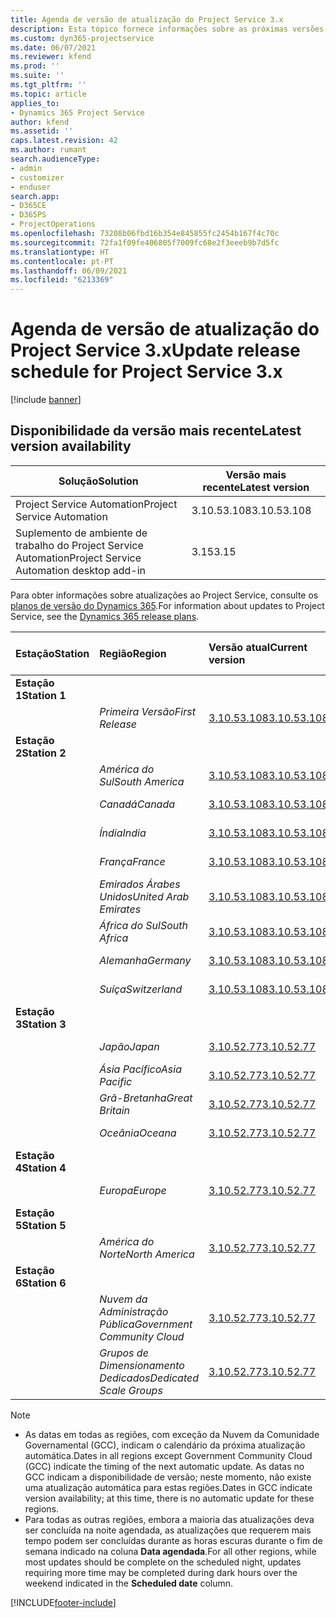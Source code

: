 ```yaml
---
title: Agenda de versão de atualização do Project Service 3.x
description: Esta tópico fornece informações sobre as próximas versões disponíveis e futuras do Dynamics 365 Project Service Automation.
ms.custom: dyn365-projectservice
ms.date: 06/07/2021
ms.reviewer: kfend
ms.prod: ''
ms.suite: ''
ms.tgt_pltfrm: ''
ms.topic: article
applies_to:
- Dynamics 365 Project Service
author: kfend
ms.assetid: ''
caps.latest.revision: 42
ms.author: rumant
search.audienceType:
- admin
- customizer
- enduser
search.app:
- D365CE
- D365PS
- ProjectOperations
ms.openlocfilehash: 73208b06fbd16b354e845855fc2454b167f4c70c
ms.sourcegitcommit: 72fa1f09fe406805f7009fc68e2f3eeeb9b7d5fc
ms.translationtype: HT
ms.contentlocale: pt-PT
ms.lasthandoff: 06/09/2021
ms.locfileid: "6213369"
---
```

# <a name="update-release-schedule-for-project-service-3x"></a><span data-ttu-id="82eef-103">Agenda de versão de atualização do Project Service 3.x</span><span class="sxs-lookup"><span data-stu-id="82eef-103">Update release schedule for Project Service 3.x</span></span>

[!include [banner](../includes/psa-now-project-operations.md)]

## <a name="latest-version-availability"></a><span data-ttu-id="82eef-104">Disponibilidade da versão mais recente</span><span class="sxs-lookup"><span data-stu-id="82eef-104">Latest version availability</span></span>

| <span data-ttu-id="82eef-105">Solução</span><span class="sxs-lookup"><span data-stu-id="82eef-105">Solution</span></span>  | <span data-ttu-id="82eef-106">Versão mais recente</span><span class="sxs-lookup"><span data-stu-id="82eef-106">Latest version</span></span> |
|-------|----|
| <span data-ttu-id="82eef-107">Project Service Automation</span><span class="sxs-lookup"><span data-stu-id="82eef-107">Project Service Automation</span></span>    | <span data-ttu-id="82eef-108">3.10.53.108</span><span class="sxs-lookup"><span data-stu-id="82eef-108">3.10.53.108</span></span> |
| <span data-ttu-id="82eef-109">Suplemento de ambiente de trabalho do Project Service Automation</span><span class="sxs-lookup"><span data-stu-id="82eef-109">Project Service Automation desktop add-in</span></span>                | <span data-ttu-id="82eef-110">3.15</span><span class="sxs-lookup"><span data-stu-id="82eef-110">3.15</span></span>          |

<span data-ttu-id="82eef-111">Para obter informações sobre atualizações ao Project Service, consulte os [planos de versão do Dynamics 365](/dynamics365/release-plans/).</span><span class="sxs-lookup"><span data-stu-id="82eef-111">For information about updates to Project Service, see the [Dynamics 365 release plans](/dynamics365/release-plans/).</span></span> 

| <span data-ttu-id="82eef-112">Estação</span><span class="sxs-lookup"><span data-stu-id="82eef-112">Station</span></span>  | <span data-ttu-id="82eef-113">Região</span><span class="sxs-lookup"><span data-stu-id="82eef-113">Region</span></span> | <span data-ttu-id="82eef-114">Versão atual</span><span class="sxs-lookup"><span data-stu-id="82eef-114">Current version</span></span> | <span data-ttu-id="82eef-115">Versão seguinte</span><span class="sxs-lookup"><span data-stu-id="82eef-115">Next version</span></span> |  <span data-ttu-id="82eef-116">Data agendada</span><span class="sxs-lookup"><span data-stu-id="82eef-116">Scheduled date</span></span>
| :---   | :---   | :---   | :---   |:---   |         
|<span data-ttu-id="82eef-117"><strong>Estação 1</strong></span><span class="sxs-lookup"><span data-stu-id="82eef-117"><strong>Station 1</strong></span></span> | |  |  | |
| | <span data-ttu-id="82eef-118"><i>Primeira Versão</i></span><span class="sxs-lookup"><span data-stu-id="82eef-118"><i>First Release</i></span></span> | [<span data-ttu-id="82eef-119">3.10.53.108</span><span class="sxs-lookup"><span data-stu-id="82eef-119">3.10.53.108</span></span>](whats-new-ur-32.md) | <span data-ttu-id="82eef-120">TBD</span><span class="sxs-lookup"><span data-stu-id="82eef-120">TBD</span></span> | <span data-ttu-id="82eef-121">02 de julho de 2021</span><span class="sxs-lookup"><span data-stu-id="82eef-121">July 02, 2021</span></span>
|<span data-ttu-id="82eef-122"><strong>Estação 2</strong></span><span class="sxs-lookup"><span data-stu-id="82eef-122"><strong>Station 2</strong></span></span> | |  |  | |
| | <span data-ttu-id="82eef-123"><i>América do Sul</i></span><span class="sxs-lookup"><span data-stu-id="82eef-123"><i>South America</i></span></span> | [<span data-ttu-id="82eef-124">3.10.53.108</span><span class="sxs-lookup"><span data-stu-id="82eef-124">3.10.53.108</span></span>](whats-new-ur-32.md) | <span data-ttu-id="82eef-125">TBD</span><span class="sxs-lookup"><span data-stu-id="82eef-125">TBD</span></span> | <span data-ttu-id="82eef-126">09 de julho de 2021</span><span class="sxs-lookup"><span data-stu-id="82eef-126">July 09, 2021</span></span>
| | <span data-ttu-id="82eef-127"><i>Canadá</i></span><span class="sxs-lookup"><span data-stu-id="82eef-127"><i>Canada</i></span></span> | [<span data-ttu-id="82eef-128">3.10.53.108</span><span class="sxs-lookup"><span data-stu-id="82eef-128">3.10.53.108</span></span>](whats-new-ur-32.md) | <span data-ttu-id="82eef-129">TBD</span><span class="sxs-lookup"><span data-stu-id="82eef-129">TBD</span></span> | <span data-ttu-id="82eef-130">09 de julho de 2021</span><span class="sxs-lookup"><span data-stu-id="82eef-130">July 09, 2021</span></span>
| | <span data-ttu-id="82eef-131"><i>Índia</i></span><span class="sxs-lookup"><span data-stu-id="82eef-131"><i>India</i></span></span> | [<span data-ttu-id="82eef-132">3.10.53.108</span><span class="sxs-lookup"><span data-stu-id="82eef-132">3.10.53.108</span></span>](whats-new-ur-32.md) | <span data-ttu-id="82eef-133">TBD</span><span class="sxs-lookup"><span data-stu-id="82eef-133">TBD</span></span> | <span data-ttu-id="82eef-134">09 de julho de 2021</span><span class="sxs-lookup"><span data-stu-id="82eef-134">July 09, 2021</span></span>
| | <span data-ttu-id="82eef-135"><i>França</i></span><span class="sxs-lookup"><span data-stu-id="82eef-135"><i>France</i></span></span> | [<span data-ttu-id="82eef-136">3.10.53.108</span><span class="sxs-lookup"><span data-stu-id="82eef-136">3.10.53.108</span></span>](whats-new-ur-32.md) | <span data-ttu-id="82eef-137">TBD</span><span class="sxs-lookup"><span data-stu-id="82eef-137">TBD</span></span> | <span data-ttu-id="82eef-138">09 de julho de 2021</span><span class="sxs-lookup"><span data-stu-id="82eef-138">July 09, 2021</span></span>
| | <span data-ttu-id="82eef-139"><i>Emirados Árabes Unidos</i></span><span class="sxs-lookup"><span data-stu-id="82eef-139"><i>United Arab Emirates</i></span></span> | [<span data-ttu-id="82eef-140">3.10.53.108</span><span class="sxs-lookup"><span data-stu-id="82eef-140">3.10.53.108</span></span>](whats-new-ur-32.md) | <span data-ttu-id="82eef-141">TBD</span><span class="sxs-lookup"><span data-stu-id="82eef-141">TBD</span></span> | <span data-ttu-id="82eef-142">09 de julho de 2021</span><span class="sxs-lookup"><span data-stu-id="82eef-142">July 09, 2021</span></span>
| | <span data-ttu-id="82eef-143"><i>África do Sul</i></span><span class="sxs-lookup"><span data-stu-id="82eef-143"><i>South Africa</i></span></span> | [<span data-ttu-id="82eef-144">3.10.53.108</span><span class="sxs-lookup"><span data-stu-id="82eef-144">3.10.53.108</span></span>](whats-new-ur-32.md) | <span data-ttu-id="82eef-145">TBD</span><span class="sxs-lookup"><span data-stu-id="82eef-145">TBD</span></span> | <span data-ttu-id="82eef-146">09 de julho de 2021</span><span class="sxs-lookup"><span data-stu-id="82eef-146">July 09, 2021</span></span>
| | <span data-ttu-id="82eef-147"><i>Alemanha</i></span><span class="sxs-lookup"><span data-stu-id="82eef-147"><i>Germany</i></span></span> | [<span data-ttu-id="82eef-148">3.10.53.108</span><span class="sxs-lookup"><span data-stu-id="82eef-148">3.10.53.108</span></span>](whats-new-ur-32.md) | <span data-ttu-id="82eef-149">TBD</span><span class="sxs-lookup"><span data-stu-id="82eef-149">TBD</span></span> | <span data-ttu-id="82eef-150">09 de julho de 2021</span><span class="sxs-lookup"><span data-stu-id="82eef-150">July 09, 2021</span></span>
| | <span data-ttu-id="82eef-151"><i>Suíça</i></span><span class="sxs-lookup"><span data-stu-id="82eef-151"><i>Switzerland</i></span></span> | [<span data-ttu-id="82eef-152">3.10.53.108</span><span class="sxs-lookup"><span data-stu-id="82eef-152">3.10.53.108</span></span>](whats-new-ur-32.md) | <span data-ttu-id="82eef-153">TBD</span><span class="sxs-lookup"><span data-stu-id="82eef-153">TBD</span></span> | <span data-ttu-id="82eef-154">09 de julho de 2021</span><span class="sxs-lookup"><span data-stu-id="82eef-154">July 09, 2021</span></span>
|<span data-ttu-id="82eef-155"><strong>Estação 3</strong></span><span class="sxs-lookup"><span data-stu-id="82eef-155"><strong>Station 3</strong></span></span> | |  |  | |
| | <span data-ttu-id="82eef-156"><i>Japão</i></span><span class="sxs-lookup"><span data-stu-id="82eef-156"><i>Japan</i></span></span> | [<span data-ttu-id="82eef-157">3.10.52.77</span><span class="sxs-lookup"><span data-stu-id="82eef-157">3.10.52.77</span></span>](whats-new-ur-31.md) | [<span data-ttu-id="82eef-158">3.10.53.108</span><span class="sxs-lookup"><span data-stu-id="82eef-158">3.10.53.108</span></span>](whats-new-ur-32.md) | <span data-ttu-id="82eef-159">11 de junho de 2021</span><span class="sxs-lookup"><span data-stu-id="82eef-159">June 11, 2021</span></span>
| | <span data-ttu-id="82eef-160"><i>Ásia Pacífico</i></span><span class="sxs-lookup"><span data-stu-id="82eef-160"><i>Asia Pacific</i></span></span> | [<span data-ttu-id="82eef-161">3.10.52.77</span><span class="sxs-lookup"><span data-stu-id="82eef-161">3.10.52.77</span></span>](whats-new-ur-31.md) | [<span data-ttu-id="82eef-162">3.10.53.108</span><span class="sxs-lookup"><span data-stu-id="82eef-162">3.10.53.108</span></span>](whats-new-ur-32.md) | <span data-ttu-id="82eef-163">11 de junho de 2021</span><span class="sxs-lookup"><span data-stu-id="82eef-163">June 11, 2021</span></span>
| | <span data-ttu-id="82eef-164"><i>Grã-Bretanha</i></span><span class="sxs-lookup"><span data-stu-id="82eef-164"><i>Great Britain</i></span></span> | [<span data-ttu-id="82eef-165">3.10.52.77</span><span class="sxs-lookup"><span data-stu-id="82eef-165">3.10.52.77</span></span>](whats-new-ur-31.md) | [<span data-ttu-id="82eef-166">3.10.53.108</span><span class="sxs-lookup"><span data-stu-id="82eef-166">3.10.53.108</span></span>](whats-new-ur-32.md) | <span data-ttu-id="82eef-167">11 de junho de 2021</span><span class="sxs-lookup"><span data-stu-id="82eef-167">June 11, 2021</span></span>
| | <span data-ttu-id="82eef-168"><i>Oceânia</i></span><span class="sxs-lookup"><span data-stu-id="82eef-168"><i>Oceana</i></span></span> | [<span data-ttu-id="82eef-169">3.10.52.77</span><span class="sxs-lookup"><span data-stu-id="82eef-169">3.10.52.77</span></span>](whats-new-ur-31.md) | [<span data-ttu-id="82eef-170">3.10.53.108</span><span class="sxs-lookup"><span data-stu-id="82eef-170">3.10.53.108</span></span>](whats-new-ur-32.md) | <span data-ttu-id="82eef-171">11 de junho de 2021</span><span class="sxs-lookup"><span data-stu-id="82eef-171">June 11, 2021</span></span>
|<span data-ttu-id="82eef-172"><strong>Estação 4</strong></span><span class="sxs-lookup"><span data-stu-id="82eef-172"><strong>Station 4</strong></span></span> | |  |  | |
| | <span data-ttu-id="82eef-173"><i>Europa</i></span><span class="sxs-lookup"><span data-stu-id="82eef-173"><i>Europe</i></span></span> | [<span data-ttu-id="82eef-174">3.10.52.77</span><span class="sxs-lookup"><span data-stu-id="82eef-174">3.10.52.77</span></span>](whats-new-ur-31.md) | [<span data-ttu-id="82eef-175">3.10.53.108</span><span class="sxs-lookup"><span data-stu-id="82eef-175">3.10.53.108</span></span>](whats-new-ur-32.md) | <span data-ttu-id="82eef-176">18 de junho de 2021</span><span class="sxs-lookup"><span data-stu-id="82eef-176">June 18, 2021</span></span>
|<span data-ttu-id="82eef-177"><strong>Estação 5</strong></span><span class="sxs-lookup"><span data-stu-id="82eef-177"><strong>Station 5</strong></span></span> | |  |  | |
| | <span data-ttu-id="82eef-178"><i>América do Norte</i></span><span class="sxs-lookup"><span data-stu-id="82eef-178"><i>North America</i></span></span> | [<span data-ttu-id="82eef-179">3.10.52.77</span><span class="sxs-lookup"><span data-stu-id="82eef-179">3.10.52.77</span></span>](whats-new-ur-31.md) | [<span data-ttu-id="82eef-180">3.10.53.108</span><span class="sxs-lookup"><span data-stu-id="82eef-180">3.10.53.108</span></span>](whats-new-ur-32.md) | <span data-ttu-id="82eef-181">25 de junho de 2021</span><span class="sxs-lookup"><span data-stu-id="82eef-181">June 25, 2021</span></span>
|<span data-ttu-id="82eef-182"><strong>Estação 6</strong></span><span class="sxs-lookup"><span data-stu-id="82eef-182"><strong>Station 6</strong></span></span> | |  |  | |
| | <span data-ttu-id="82eef-183"><i>Nuvem da Administração Pública</i></span><span class="sxs-lookup"><span data-stu-id="82eef-183"><i>Government Community Cloud</i></span></span> | [<span data-ttu-id="82eef-184">3.10.52.77</span><span class="sxs-lookup"><span data-stu-id="82eef-184">3.10.52.77</span></span>](whats-new-ur-31.md) | [<span data-ttu-id="82eef-185">3.10.53.108</span><span class="sxs-lookup"><span data-stu-id="82eef-185">3.10.53.108</span></span>](whats-new-ur-32.md) | <span data-ttu-id="82eef-186">25 de junho de 2021</span><span class="sxs-lookup"><span data-stu-id="82eef-186">June 25, 2021</span></span>
| | <span data-ttu-id="82eef-187"><i>Grupos de Dimensionamento Dedicados</i></span><span class="sxs-lookup"><span data-stu-id="82eef-187"><i>Dedicated Scale Groups</i></span></span> | [<span data-ttu-id="82eef-188">3.10.52.77</span><span class="sxs-lookup"><span data-stu-id="82eef-188">3.10.52.77</span></span>](whats-new-ur-31.md) | [<span data-ttu-id="82eef-189">3.10.53.108</span><span class="sxs-lookup"><span data-stu-id="82eef-189">3.10.53.108</span></span>](whats-new-ur-32.md) | <span data-ttu-id="82eef-190">02 de julho de 2021</span><span class="sxs-lookup"><span data-stu-id="82eef-190">July 02, 2021</span></span>

>[!Note]
> - <span data-ttu-id="82eef-191">As datas em todas as regiões, com exceção da Nuvem da Comunidade Governamental (GCC), indicam o calendário da próxima atualização automática.</span><span class="sxs-lookup"><span data-stu-id="82eef-191">Dates in all regions except Government Community Cloud (GCC) indicate the timing of the next automatic update.</span></span> <span data-ttu-id="82eef-192">As datas no GCC indicam a disponibilidade de versão; neste momento, não existe uma atualização automática para estas regiões.</span><span class="sxs-lookup"><span data-stu-id="82eef-192">Dates in GCC indicate version availability; at this time, there is no automatic update for these regions.</span></span>
> - <span data-ttu-id="82eef-193">Para todas as outras regiões, embora a maioria das atualizações deva ser concluída na noite agendada, as atualizações que requerem mais tempo podem ser concluídas durante as horas escuras durante o fim de semana indicado na coluna **Data agendada**.</span><span class="sxs-lookup"><span data-stu-id="82eef-193">For all other regions, while most updates should be complete on the scheduled night, updates requiring more time may be completed during dark hours over the weekend indicated in the **Scheduled date** column.</span></span>


[!INCLUDE[footer-include](../includes/footer-banner.md)]
